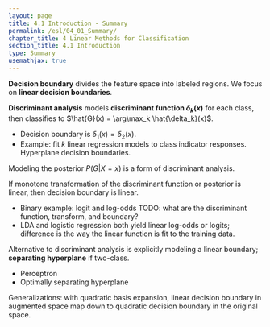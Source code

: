 ```yaml
---
layout: page
title: 4.1 Introduction - Summary
permalink: /esl/04_01_Summary/
chapter_title: 4 Linear Methods for Classification
section_title: 4.1 Introduction
type: Summary
usemathjax: true
---
```


**Decision boundary** divides the feature space into labeled regions. We focus on **linear decision boundaries**.

**Discriminant analysis** models **discriminant function $\delta_k(x)$** for each class, then classifies to $\hat{G}(x) = \arg\max_k \hat{\delta_k}(x)$. 
- Decision boundary is $\delta_1(x) = \delta_2(x)$. 
- Example: fit $k$ linear regression models to class indicator responses. Hyperplane decision boundaries.

Modeling the posterior $P(G \lvert X = x)$ is a form of discriminant analysis.

If monotone transformation of the discriminant function or posterior is linear, then decision boundary is linear.
- Binary example: logit and log-odds TODO: what are the discriminant function, transform, and boundary?
- LDA and logistic regression both yield linear log-odds or logits; difference is the way the linear function is fit to the training data.

Alternative to discriminant analysis is explicitly modeling a linear boundary; **separating hyperplane** if two-class.
- Perceptron
- Optimally separating hyperplane

Generalizations: with quadratic basis expansion, linear decision boundary in augmented space map down to quadratic decision boundary in the original space.
